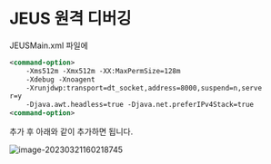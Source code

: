 # JEUS 원격 디버깅

> 

JEUSMain.xml 파일에

```xml
<command-option>
	-Xms512m -Xmx512m -XX:MaxPermSize=128m 
    -Xdebug -Xnoagent 
    -Xrunjdwp:transport=dt_socket,address=8000,suspend=n,serve
r=y 
    -Djava.awt.headless=true -Djava.net.preferIPv4Stack=true
<command-option>
```

 추가 후 아래와 같이 추가하면 됩니다.

![image-20230321160218745](C:\Users\admin\AppData\Roaming\Typora\typora-user-images\image-20230321160218745.png)